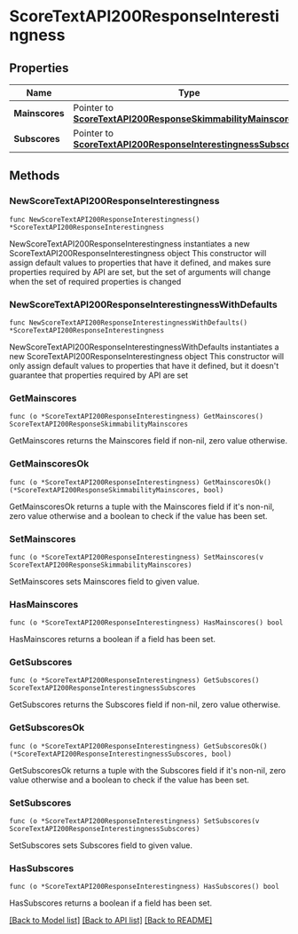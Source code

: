 # ScoreTextAPI200ResponseInterestingness

## Properties

Name | Type | Description | Notes
------------ | ------------- | ------------- | -------------
**Mainscores** | Pointer to [**ScoreTextAPI200ResponseSkimmabilityMainscores**](ScoreTextAPI200ResponseSkimmabilityMainscores.md) |  | [optional] 
**Subscores** | Pointer to [**ScoreTextAPI200ResponseInterestingnessSubscores**](ScoreTextAPI200ResponseInterestingnessSubscores.md) |  | [optional] 

## Methods

### NewScoreTextAPI200ResponseInterestingness

`func NewScoreTextAPI200ResponseInterestingness() *ScoreTextAPI200ResponseInterestingness`

NewScoreTextAPI200ResponseInterestingness instantiates a new ScoreTextAPI200ResponseInterestingness object
This constructor will assign default values to properties that have it defined,
and makes sure properties required by API are set, but the set of arguments
will change when the set of required properties is changed

### NewScoreTextAPI200ResponseInterestingnessWithDefaults

`func NewScoreTextAPI200ResponseInterestingnessWithDefaults() *ScoreTextAPI200ResponseInterestingness`

NewScoreTextAPI200ResponseInterestingnessWithDefaults instantiates a new ScoreTextAPI200ResponseInterestingness object
This constructor will only assign default values to properties that have it defined,
but it doesn't guarantee that properties required by API are set

### GetMainscores

`func (o *ScoreTextAPI200ResponseInterestingness) GetMainscores() ScoreTextAPI200ResponseSkimmabilityMainscores`

GetMainscores returns the Mainscores field if non-nil, zero value otherwise.

### GetMainscoresOk

`func (o *ScoreTextAPI200ResponseInterestingness) GetMainscoresOk() (*ScoreTextAPI200ResponseSkimmabilityMainscores, bool)`

GetMainscoresOk returns a tuple with the Mainscores field if it's non-nil, zero value otherwise
and a boolean to check if the value has been set.

### SetMainscores

`func (o *ScoreTextAPI200ResponseInterestingness) SetMainscores(v ScoreTextAPI200ResponseSkimmabilityMainscores)`

SetMainscores sets Mainscores field to given value.

### HasMainscores

`func (o *ScoreTextAPI200ResponseInterestingness) HasMainscores() bool`

HasMainscores returns a boolean if a field has been set.

### GetSubscores

`func (o *ScoreTextAPI200ResponseInterestingness) GetSubscores() ScoreTextAPI200ResponseInterestingnessSubscores`

GetSubscores returns the Subscores field if non-nil, zero value otherwise.

### GetSubscoresOk

`func (o *ScoreTextAPI200ResponseInterestingness) GetSubscoresOk() (*ScoreTextAPI200ResponseInterestingnessSubscores, bool)`

GetSubscoresOk returns a tuple with the Subscores field if it's non-nil, zero value otherwise
and a boolean to check if the value has been set.

### SetSubscores

`func (o *ScoreTextAPI200ResponseInterestingness) SetSubscores(v ScoreTextAPI200ResponseInterestingnessSubscores)`

SetSubscores sets Subscores field to given value.

### HasSubscores

`func (o *ScoreTextAPI200ResponseInterestingness) HasSubscores() bool`

HasSubscores returns a boolean if a field has been set.


[[Back to Model list]](../README.md#documentation-for-models) [[Back to API list]](../README.md#documentation-for-api-endpoints) [[Back to README]](../README.md)


